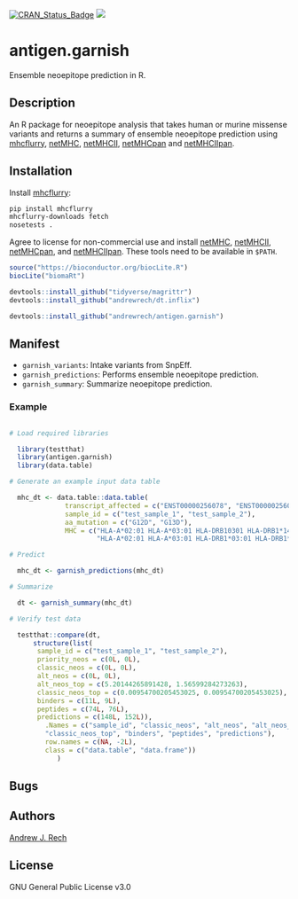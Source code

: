 [![CRAN_Status_Badge](http://www.r-pkg.org/badges/version/antigen.garnish)](http://cran.r-project.org/package=antigen.garnish) ![](https://img.shields.io/badge/build-passing-brightgreen.svg)

# antigen.garnish

Ensemble neoepitope prediction in R.

## Description

An R package for neoepitope analysis that takes human or murine missense variants and returns a summary of ensemble neoepitope prediction using [mhcflurry](https://github.com/hammerlab/mhcflurry), [netMHC](http://www.cbs.dtu.dk/services/NetMHC/), [netMHCII](http://www.cbs.dtu.dk/services/NetMHCII/), [netMHCpan](http://www.cbs.dtu.dk/services/NetMHCpan/) and [netMHCIIpan](http://www.cbs.dtu.dk/services/NetMHCIIpan/).

## Installation

Install [mhcflurry](https://github.com/hammerlab/mhcflurry):

```sh
pip install mhcflurry
mhcflurry-downloads fetch
nosetests .
```

Agree to license for non-commercial use and install [netMHC](http://www.cbs.dtu.dk/services/NetMHC/), [netMHCII](http://www.cbs.dtu.dk/services/NetMHCII/), [netMHCpan](http://www.cbs.dtu.dk/services/NetMHCpan/), and [netMHCIIpan](http://www.cbs.dtu.dk/services/NetMHCIIpan/). These tools need to be available in `$PATH`.


```r
source("https://bioconductor.org/biocLite.R")
biocLite("biomaRt")

devtools::install_github("tidyverse/magrittr")
devtools::install_github("andrewrech/dt.inflix")

devtools::install_github("andrewrech/antigen.garnish")
```

## Manifest

* `garnish_variants`: Intake variants from SnpEff.
* `garnish_predictions`: Performs ensemble neoepitope prediction.
* `garnish_summary`: Summarize neoepitope prediction.

### Example

```r

# Load required libraries

  library(testthat)
  library(antigen.garnish)
  library(data.table)

# Generate an example input data table

  mhc_dt <- data.table::data.table(
              transcript_affected = c("ENST00000256078", "ENST00000256078"),
              sample_id = c("test_sample_1", "test_sample_2"),
              aa_mutation = c("G12D", "G13D"),
              MHC = c("HLA-A*02:01 HLA-A*03:01 HLA-DRB10301 HLA-DRB1*14:67",
                      "HLA-A*02:01 HLA-A*03:01 HLA-DRB1*03:01 HLA-DRB1*14:67"))

# Predict

  mhc_dt <- garnish_predictions(mhc_dt)

# Summarize

  dt <- garnish_summary(mhc_dt)

# Verify test data

  testthat::compare(dt,
      structure(list(
       sample_id = c("test_sample_1", "test_sample_2"),
       priority_neos = c(0L, 0L),
       classic_neos = c(0L, 0L),
       alt_neos = c(0L, 0L),
       alt_neos_top = c(5.20144265891428, 1.56599284273263),
       classic_neos_top = c(0.00954700205453025, 0.00954700205453025),
       binders = c(11L, 9L),
       peptides = c(74L, 76L),
       predictions = c(148L, 152L)),
         .Names = c("sample_id", "classic_neos", "alt_neos", "alt_neos_top",
         "classic_neos_top", "binders", "peptides", "predictions"),
         row.names = c(NA, -2L),
         class = c("data.table", "data.frame"))
            )
```

## Bugs

## Authors

[Andrew J. Rech](mailto:andrewrech@gmail.com)

## License

GNU General Public License v3.0